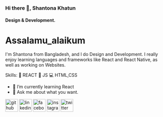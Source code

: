 ### Hi there 👋, Shantona Khatun
#### Design & Development.

# Assalamu_alaikum
I'm Shantona from Bangladesh, and I do Design and Development. I really enjoy learning languages and frameworks like React and React Native, as well as working on Websites.

Skills: 
  🌟 REACT
  📱 JS
  💻 HTML,CSS
 

- 🌱 I’m currently learning React  
- 💬 Ask me about what you want. 


[<img src='https://cdn.jsdelivr.net/npm/simple-icons@3.0.1/icons/github.svg' alt='github' height='40'>](https://github.com/shantonakhatun9544)  [<img src='https://cdn.jsdelivr.net/npm/simple-icons@3.0.1/icons/linkedin.svg' alt='linkedin' height='40'>](https://www.linkedin.com/in/shantona-khatun-a99044190/)  [<img src='https://cdn.jsdelivr.net/npm/simple-icons@3.0.1/icons/facebook.svg' alt='facebook' height='40'>](https://www.facebook.com/shantona0449)  [<img src='https://cdn.jsdelivr.net/npm/simple-icons@3.0.1/icons/instagram.svg' alt='instagram' height='40'>](https://www.instagram.com/its__.shantona.__/)  [<img src='https://cdn.jsdelivr.net/npm/simple-icons@3.0.1/icons/twitter.svg' alt='twitter' height='40'>](https://twitter.com/Aurora_Shantona)  

